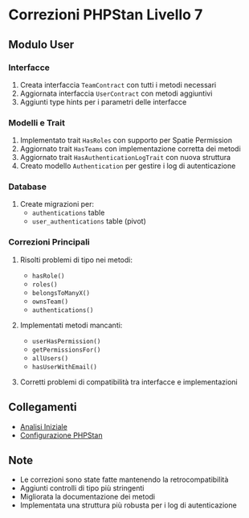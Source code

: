 # Correzioni PHPStan Livello 7

## Modulo User

### Interfacce
1. Creata interfaccia `TeamContract` con tutti i metodi necessari
2. Aggiornata interfaccia `UserContract` con metodi aggiuntivi
3. Aggiunti type hints per i parametri delle interfacce

### Modelli e Trait
1. Implementato trait `HasRoles` con supporto per Spatie Permission
2. Aggiornato trait `HasTeams` con implementazione corretta dei metodi
3. Aggiornato trait `HasAuthenticationLogTrait` con nuova struttura
4. Creato modello `Authentication` per gestire i log di autenticazione

### Database
1. Create migrazioni per:
   - `authentications` table
   - `user_authentications` table (pivot)

### Correzioni Principali
1. Risolti problemi di tipo nei metodi:
   - `hasRole()`
   - `roles()`
   - `belongsToManyX()`
   - `ownsTeam()`
   - `authentications()`

2. Implementati metodi mancanti:
   - `userHasPermission()`
   - `getPermissionsFor()`
   - `allUsers()`
   - `hasUserWithEmail()`

3. Corretti problemi di compatibilità tra interfacce e implementazioni

## Collegamenti
- [Analisi Iniziale](docs/phpstan/analysis_level_7.md)
- [Configurazione PHPStan](docs/phpstan/configuration.md)

## Note
- Le correzioni sono state fatte mantenendo la retrocompatibilità
- Aggiunti controlli di tipo più stringenti
- Migliorata la documentazione dei metodi
- Implementata una struttura più robusta per i log di autenticazione 